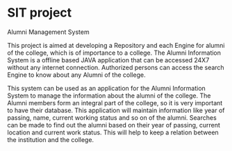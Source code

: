 # SIT project
Alumni Management System

This project is aimed at developing a Repository and each Engine for alumni of the college, which is of importance to a college. The Alumni Information System is a offline based JAVA application that can be accessed 24X7 without any internet connection. Authorized persons can access the search Engine to know about any Alumni of the college. 


This system can be used as an application for the Alumni Information System to manage the information about the alumni of the college. The Alumni members form an integral part of the college, so it is very important to have their database. This application will maintain information like year of passing, name, current working status and so on of the alumni. Searches can be made to find out the alumni based on their year of passing, current location and current work status. This will help to keep a relation between the institution and the  college.
